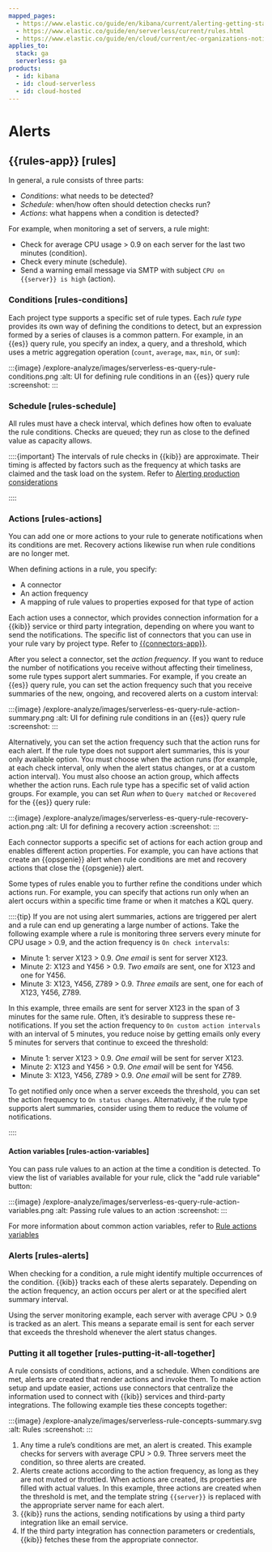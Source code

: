 ```yaml
---
mapped_pages:
  - https://www.elastic.co/guide/en/kibana/current/alerting-getting-started.html
  - https://www.elastic.co/guide/en/serverless/current/rules.html
  - https://www.elastic.co/guide/en/cloud/current/ec-organizations-notifications-domain-allowlist.html
applies_to:
  stack: ga
  serverless: ga
products:
  - id: kibana
  - id: cloud-serverless
  - id: cloud-hosted
---
```


# Alerts

## {{rules-app}} [rules]

In general, a rule consists of three parts:

* *Conditions*: what needs to be detected?
* *Schedule*: when/how often should detection checks run?
* *Actions*: what happens when a condition is detected?

For example, when monitoring a set of servers, a rule might:

* Check for average CPU usage > 0.9 on each server for the last two minutes (condition).
* Check every minute (schedule).
* Send a warning email message via SMTP with subject `CPU on {{server}} is high` (action).

### Conditions [rules-conditions]

Each project type supports a specific set of rule types. Each *rule type* provides its own way of defining the conditions to detect, but an expression formed by a series of clauses is a common pattern. For example, in an {{es}} query rule, you specify an index, a query, and a threshold, which uses a metric aggregation operation (`count`, `average`, `max`, `min`, or `sum`):

:::{image} /explore-analyze/images/serverless-es-query-rule-conditions.png
:alt: UI for defining rule conditions in an {{es}} query rule
:screenshot:
:::

### Schedule [rules-schedule]

All rules must have a check interval, which defines how often to evaluate the rule conditions. Checks are queued; they run as close to the defined value as capacity allows.

::::{important}
The intervals of rule checks in {{kib}} are approximate. Their timing is affected by factors such as the frequency at which tasks are claimed and the task load on the system. Refer to [Alerting production considerations](../../deploy-manage/production-guidance/kibana-alerting-production-considerations.md)

::::

### Actions [rules-actions]

You can add one or more actions to your rule to generate notifications when its conditions are met. Recovery actions likewise run when rule conditions are no longer met.

When defining actions in a rule, you specify:

* A connector
* An action frequency
* A mapping of rule values to properties exposed for that type of action

Each action uses a connector, which provides connection information for a {{kib}} service or third party integration, depending on where you want to send the notifications. The specific list of connectors that you can use in your rule vary by project type. Refer to [{{connectors-app}}](../../deploy-manage/manage-connectors.md).

After you select a connector, set the *action frequency*. If you want to reduce the number of notifications you receive without affecting their timeliness, some rule types support alert summaries. For example, if you create an {{es}} query rule, you can set the action frequency such that you receive summaries of the new, ongoing, and recovered alerts on a custom interval:

:::{image} /explore-analyze/images/serverless-es-query-rule-action-summary.png
:alt: UI for defining rule conditions in an {{es}} query rule
:screenshot:
:::

Alternatively, you can set the action frequency such that the action runs for each alert. If the rule type does not support alert summaries, this is your only available option. You must choose when the action runs (for example, at each check interval, only when the alert status changes, or at a custom action interval). You must also choose an action group, which affects whether the action runs. Each rule type has a specific set of valid action groups. For example, you can set *Run when* to `Query matched` or `Recovered` for the {{es}} query rule:

:::{image} /explore-analyze/images/serverless-es-query-rule-recovery-action.png
:alt: UI for defining a recovery action
:screenshot:
:::

Each connector supports a specific set of actions for each action group and enables different action properties. For example, you can have actions that create an {{opsgenie}} alert when rule conditions are met and recovery actions that close the {{opsgenie}} alert.

Some types of rules enable you to further refine the conditions under which actions run. For example, you can specify that actions run only when an alert occurs within a specific time frame or when it matches a KQL query.

::::{tip}
If you are not using alert summaries, actions are triggered per alert and a rule can end up generating a large number of actions. Take the following example where a rule is monitoring three servers every minute for CPU usage > 0.9, and the action frequency is `On check intervals`:

* Minute 1: server X123 > 0.9. *One email* is sent for server X123.
* Minute 2: X123 and Y456 > 0.9. *Two emails* are sent, one for X123 and one for Y456.
* Minute 3: X123, Y456, Z789 > 0.9. *Three emails* are sent, one for each of X123, Y456, Z789.

In this example, three emails are sent for server X123 in the span of 3 minutes for the same rule. Often, it’s desirable to suppress these re-notifications. If you set the action frequency to `On custom action intervals` with an interval of 5 minutes, you reduce noise by getting emails only every 5 minutes for servers that continue to exceed the threshold:

* Minute 1: server X123 > 0.9. *One email* will be sent for server X123.
* Minute 2: X123 and Y456 > 0.9. *One email* will be sent for Y456.
* Minute 3: X123, Y456, Z789 > 0.9. *One email* will be sent for Z789.

To get notified only once when a server exceeds the threshold, you can set the action frequency to `On status changes`. Alternatively, if the rule type supports alert summaries, consider using them to reduce the volume of notifications.

::::

#### Action variables [rules-action-variables]

You can pass rule values to an action at the time a condition is detected. To view the list of variables available for your rule, click the "add rule variable" button:

:::{image} /explore-analyze/images/serverless-es-query-rule-action-variables.png
:alt: Passing rule values to an action
:screenshot:
:::

For more information about common action variables, refer to [Rule actions variables](../../explore-analyze/alerts-cases/alerts/rule-action-variables.md)

### Alerts [rules-alerts]

When checking for a condition, a rule might identify multiple occurrences of the condition. {{kib}} tracks each of these alerts separately. Depending on the action frequency, an action occurs per alert or at the specified alert summary interval.

Using the server monitoring example, each server with average CPU > 0.9 is tracked as an alert. This means a separate email is sent for each server that exceeds the threshold whenever the alert status changes.

### Putting it all together [rules-putting-it-all-together]

A rule consists of conditions, actions, and a schedule. When conditions are met, alerts are created that render actions and invoke them. To make action setup and update easier, actions use connectors that centralize the information used to connect with {{kib}} services and third-party integrations. The following example ties these concepts together:

:::{image} /explore-analyze/images/serverless-rule-concepts-summary.svg
:alt: Rules
:screenshot:
:::

1. Any time a rule’s conditions are met, an alert is created. This example checks for servers with average CPU > 0.9. Three servers meet the condition, so three alerts are created.
2. Alerts create actions according to the action frequency, as long as they are not muted or throttled. When actions are created, its properties are filled with actual values. In this example, three actions are created when the threshold is met, and the template string `{{server}}` is replaced with the appropriate server name for each alert.
3. {{kib}} runs the actions, sending notifications by using a third party integration like an email service.
4. If the third party integration has connection parameters or credentials, {{kib}} fetches these from the appropriate connector.
